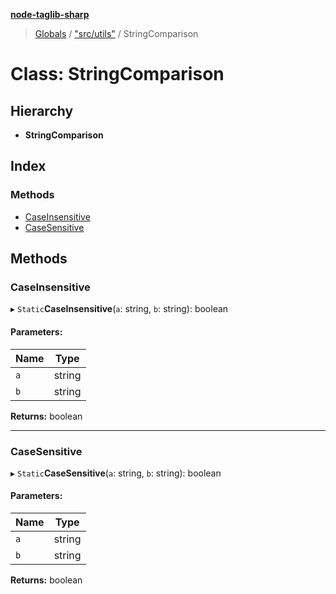 **[node-taglib-sharp](../README.md)**

> [Globals](../globals.md) / ["src/utils"](../modules/_src_utils_.md) / StringComparison

# Class: StringComparison

## Hierarchy

* **StringComparison**

## Index

### Methods

* [CaseInsensitive](_src_utils_.stringcomparison.md#caseinsensitive)
* [CaseSensitive](_src_utils_.stringcomparison.md#casesensitive)

## Methods

### CaseInsensitive

▸ `Static`**CaseInsensitive**(`a`: string, `b`: string): boolean

#### Parameters:

Name | Type |
------ | ------ |
`a` | string |
`b` | string |

**Returns:** boolean

___

### CaseSensitive

▸ `Static`**CaseSensitive**(`a`: string, `b`: string): boolean

#### Parameters:

Name | Type |
------ | ------ |
`a` | string |
`b` | string |

**Returns:** boolean
